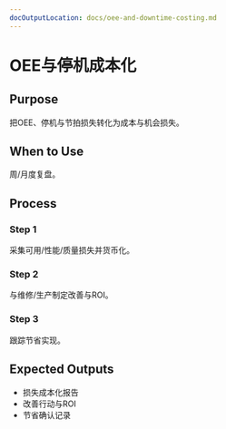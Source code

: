 ```yaml
---
docOutputLocation: docs/oee-and-downtime-costing.md
---
```


# OEE与停机成本化

## Purpose

把OEE、停机与节拍损失转化为成本与机会损失。

## When to Use

周/月度复盘。

## Process

### Step 1

采集可用/性能/质量损失并货币化。

### Step 2

与维修/生产制定改善与ROI。

### Step 3

跟踪节省实现。

## Expected Outputs

- 损失成本化报告
- 改善行动与ROI
- 节省确认记录
